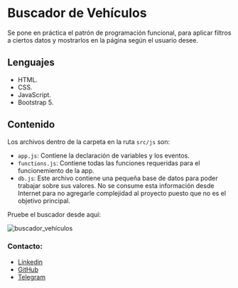 # Buscador de Vehículos

Se pone en práctica el patrón de programación funcional, para aplicar filtros a ciertos datos y mostrarlos en la página según el usuario desee.  

## Lenguajes

* HTML.
* CSS.
* JavaScript.
* Bootstrap 5.

## Contenido 

Los archivos dentro de la carpeta en la ruta `src/js` son: 

* `app.js`: Contiene la declaración de variables y los eventos. 
* `functions.js`: Contiene todas las funciones requeridas para el funcionemiento de la app.
* `db.js`: Este archivo contiene una pequeña base de datos para poder trabajar sobre sus valores. No se consume esta información desde Internet para no agregarle complejidad al proyecto puesto que no es el objetivo principal. 

Pruebe el buscador desde aquí: 

![buscador_vehículos](https://accesoweb.online/images/buscador_filtros/buscador_multiple.png)

### Contacto: 

* [Linkedin]
* [GitHub]
* [Telegram]




[Linkedin]:https://www.linkedin.com/in/francisco-elis-24506b209
[GitHub]:https://github.com/franj1748
[Telegram]:https://t.me/franciscoj1748